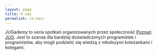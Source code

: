 ```yaml
---
layout: page
title: O nas
permalink: /o-nas/
---
```


JUGademy to seria spotkań organizowanych przez społeczność [Poznań JUG](jug.poznan.pl).
Jest to szansa dla bardziej doświadczonych programistek i programistów, aby mogli podzielić 
się wiedzą z młodszymi koleżankami i kolegami.